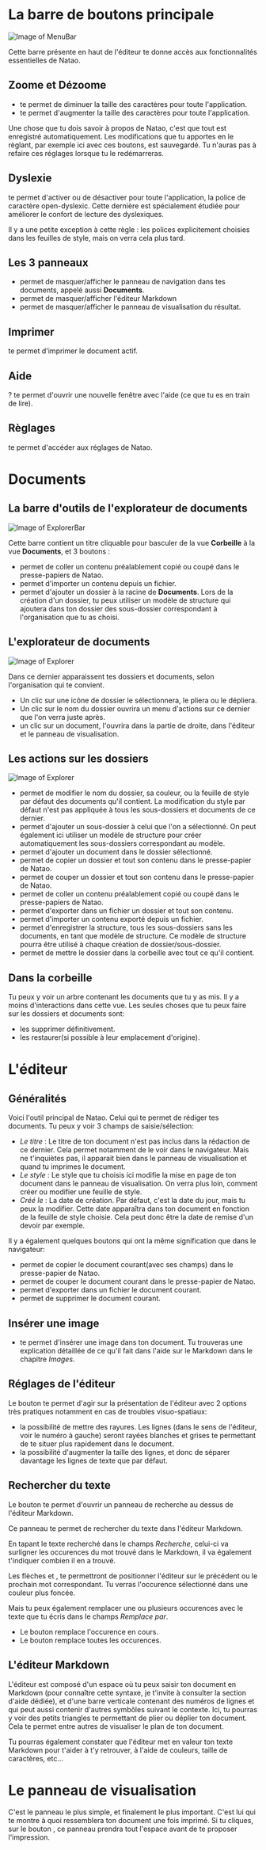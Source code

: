 # La barre de boutons principale

![Image of MenuBar](./src/images/menuBar.png)

Cette barre présente en haut de l'éditeur te donne accès aux fonctionnalités essentielles de Natao.

## Zoome et Dézoome

 - <span class="typcn typcn-zoom-out-outline"></span> te permet de diminuer la taille des caractères pour toute l'application.
 - <span class="typcn typcn-zoom-in-outline"></span> te permet d'augmenter la taille des caractères pour toute l'application.

Une chose que tu dois savoir à propos de Natao, c'est que tout est enregistré automatiquement. Les modifications que tu apportes en le règlant, par exemple ici avec ces boutons, est sauvegardé.
Tu n'auras pas à refaire ces réglages lorsque tu le redémarreras.

## Dyslexie

<span class="typcn typcn-lightbulb"></span> te permet d'activer ou de désactiver pour toute l'application, la police de caractère open-dyslexic.
Cette dernière est spécialement étudiée pour améliorer le confort de lecture des dyslexiques.

Il y a une petite exception à cette règle : les polices explicitement choisies dans les feuilles de style, mais on verra cela plus tard.

## Les 3 panneaux

- <span class="typcn typcn-th-menu-outline"></span> permet de masquer/afficher le panneau de navigation dans tes documents, appelé aussi **Documents**.
- <span class="typcn typcn-edit"></span> permet de masquer/afficher l'éditeur Markdown
- <span class="typcn typcn-eye-outline"></span> permet de masquer/afficher le panneau de visualisation du résultat.

## Imprimer

<span class="typcn typcn-printer"></span> te permet d'imprimer le document actif.

## Aide

<span>?</span> te permet d'ouvrir une nouvelle fenêtre avec l'aide (ce que tu es en train de lire).

## Règlages

<span class="typcn typcn-cog-outline"></span> te permet d'accéder aux réglages de Natao.

# Documents

## La barre d'outils de l'explorateur de documents
![Image of ExplorerBar](./src/images/documents.png)

Cette barre contient un titre cliquable pour basculer de la vue **Corbeille** à la vue **Documents**, et 3 boutons :
- <span class="typcn typcn-book"></span> permet de coller un contenu préalablement copié ou coupé dans le presse-papiers de Natao.
- <span class="typcn typcn-download-outline"></span> permet d'importer un contenu depuis un fichier.
- <span class="typcn typcn-plus-outline"></span> permet d'ajouter un dossier à la racine de **Documents**. Lors de la création d'un dossier, tu peux utiliser un modèle de structure qui ajoutera dans ton dossier des sous-dossier correspondant à l'organisation que tu as choisi.

## L'explorateur de documents

![Image of Explorer](./src/images/explorer.png)

Dans ce dernier apparaissent tes dossiers et documents, selon l'organisation qui te convient.
- Un clic sur une icône de dossier le sélectionnera, le pliera ou le dépliera.
- Un clic sur le nom du dossier ouvrira un menu d'actions sur ce dernier que l'on verra juste après.
- un clic sur un document, l'ouvrira dans la partie de droite, dans l'éditeur et le panneau de visualisation.


## Les actions sur les dossiers

 ![Image of Explorer](./src/images/folderOptions.png)

- <span class="typcn typcn-edit"></span> permet de modifier le nom du dossier, sa couleur, ou la feuille de style par défaut des documents qu'il contient. La modification du style par défaut n'est pas appliquée  à tous les sous-dossiers et documents de ce dernier.
- <span class="typcn typcn-folder-add"></span> permet d'ajouter un sous-dossier à celui que l'on a sélectionné. On peut également ici utiliser un modèle de structure pour créer automatiquement les sous-dossiers correspondant au modèle.
- <span class="typcn typcn-document-add"></span> permet d'ajouter un document dans le dossier sélectionné.
- <span class="typcn typcn-tabs-outline"></span> permet de copier un dossier et tout son contenu dans le presse-papier de Natao.
- <span class="typcn typcn-scissors-outline"></span> permet de couper un dossier et tout son contenu dans le presse-papier de Natao.
- <span class="typcn typcn-book"></span> permet de coller un contenu préalablement copié ou coupé dans le presse-papiers de Natao.
- <span class="typcn typcn-export-outline"></span> permet d'exporter dans un fichier un dossier et tout son contenu.
- <span class="typcn typcn-download-outline"></span> permet d'importer un contenu exporté depuis un fichier.
- <span class="typcn typcn-flow-children"></span> permet d'enregistrer la structure, tous les sous-dossiers sans les documents, en tant que modèle de structure. Ce modèle de structure pourra être utilisé à chaque création de dossier/sous-dossier.
- <span class="typcn typcn-trash"></span> permet de mettre le dossier dans la corbeille avec tout ce qu'il contient.

## Dans la corbeille
Tu peux y voir un arbre contenant les documents que tu y as mis. Il y a moins d'interactions dans cette vue.
Les seules choses que tu peux faire sur les dossiers et documents sont:

- <span class="typcn typcn-trash"></span> les supprimer définitivement.
- <span class="typcn typcn-media-rewind-outline"></span> les restaurer(si possible à leur emplacement d'origine).



# L'éditeur

## Généralités
 Voici l'outil principal de Natao. Celui qui te permet de rédiger tes documents. Tu peux y voir 3 champs de saisie/sélection:
- *Le titre* : Le titre de ton document n'est pas inclus dans la rédaction de ce dernier. Cela permet notamment de le voir dans le navigateur. Mais ne t'inquiètes pas, il apparait bien dans le panneau de visualisation et quand tu imprimes le document.
- *Le style* :  Le style que tu choisis ici modifie la mise en page de ton document dans le panneau de visualisation. On verra plus loin, comment créer ou modifier une feuille de style.
- *Créé le* : La date de création. Par défaut, c'est la date du jour, mais tu peux la modifier. Cette date apparaîtra dans ton document en fonction de la feuille de style choisie. Cela peut donc être la date de remise d'un devoir par exemple.

 Il y a également quelques boutons qui ont la même signification que dans le navigateur:
- <span class="typcn typcn-tabs-outline"></span> permet de copier le document courant(avec ses champs) dans le presse-papier de Natao.
- <span class="typcn typcn-scissors-outline"></span> permet de couper le document courant dans le presse-papier de Natao.
- <span class="typcn typcn-export-outline"></span> permet d'exporter dans un fichier le document courant.
- <span class="typcn typcn-trash"></span> permet de supprimer le document courant.

## Insérer une image

- <span class="typcn typcn-image-outline"></span> te permet d'insérer une image dans ton document. Tu trouveras une explication détaillée de ce qu'il fait dans l'aide sur le Markdown dans le chapitre *Images*.

## Réglages de l'éditeur
Le bouton <span class="typcn typcn-cog"></span> te permet d'agir sur la présentation de l'éditeur avec 2 options très pratiques notamment en cas de troubles visuo-spatiaux:
- la possibilité de mettre des rayures. Les lignes (dans le sens de l'éditeur, voir le numéro à gauche) seront rayées blanches et grises te permettant de te situer plus rapidement dans le document.
- la possibilité d'augmenter la taille des lignes, et donc de séparer davantage les lignes de texte que par défaut.

## Rechercher du texte
Le bouton <span class="typcn typcn-zoom-outline"></span> te permet d'ouvrir un panneau de recherche au dessus de l'éditeur Markdown.

Ce panneau te permet de rechercher du texte dans l'éditeur Markdown.

En tapant le texte recherché dans le champs *Recherche*, celui-ci va surligner les occurences du mot trouvé dans le Markdown, il va également t'indiquer combien il en a trouvé.

Les flèches <span class="typcn typcn-arrow-left-outline"></span> et <span class="typcn typcn-arrow-right-outline"></span>, te permettront de positionner l'éditeur sur le précédent ou le prochain mot correspondant. Tu verras l'occurence sélectionné dans une couleur plus foncée.

Mais tu peux également remplacer une ou plusieurs occurences avec le texte que tu écris dans le champs *Remplace par*.

- Le bouton <span class="typcn typcn-arrow-repeat"></span> remplace l'occurence en cours.
- Le bouton <span class="typcn typcn-arrow-repeat-outline"></span> remplace toutes les occurences.


## L'éditeur Markdown

L'éditeur est composé d'un espace où tu peux saisir ton document en Markdown (pour connaître cette syntaxe, je t'invite à consulter la section d'aide dédiée), et d'une barre verticale contenant des numéros de lignes et qui peut aussi contenir d'autres symbôles suivant le contexte. Ici, tu pourras y voir des petits triangles te permettant de plier ou déplier ton document. Cela te permet entre autres de visualiser le plan de ton document.

Tu pourras également constater que l'éditeur met en valeur ton texte Markdown pour t'aider à t'y retrouver, à l'aide de couleurs, taille de caractères, etc...

# Le panneau de visualisation
C'est le panneau le plus simple, et finalement le plus important. C'est lui qui te montre à quoi ressemblera ton document une fois imprimé. Si tu cliques, sur le bouton <span class="typcn typcn-printer"></span>, ce panneau prendra tout l'espace avant de te proposer l'impression.
